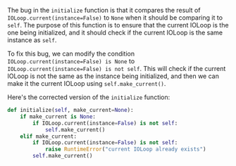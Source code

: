 The bug in the `initialize` function is that it compares the result of `IOLoop.current(instance=False)` to `None` when it should be comparing it to `self`. The purpose of this function is to ensure that the current IOLoop is the one being initialized, and it should check if the current IOLoop is the same instance as `self`.

To fix this bug, we can modify the condition `IOLoop.current(instance=False) is None` to `IOLoop.current(instance=False) is not self`. This will check if the current IOLoop is not the same as the instance being initialized, and then we can make it the current IOLoop using `self.make_current()`.

Here's the corrected version of the `initialize` function:
```python
def initialize(self, make_current=None):
    if make_current is None:
        if IOLoop.current(instance=False) is not self:
            self.make_current()
    elif make_current:
        if IOLoop.current(instance=False) is not self:
            raise RuntimeError("current IOLoop already exists")
        self.make_current()
```